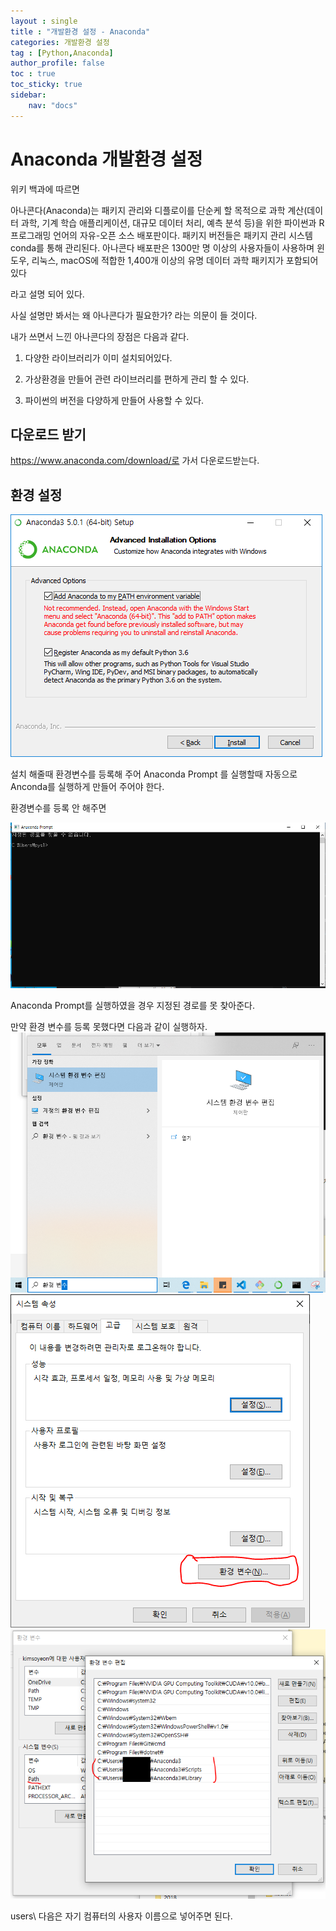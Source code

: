 ```yaml
---
layout : single
title : "개발환경 설정 - Anaconda"
categories: 개발환경 설정
tag : [Python,Anaconda]
author_profile: false
toc : true
toc_sticky: true
sidebar:
    nav: "docs"
---
```


# Anaconda 개발환경 설정

위키 백과에 따르면 

아나콘다(Anaconda)는 패키지 관리와 디플로이를 단순케 할 목적으로 과학 계산(데이터 과학, 기계 학습 애플리케이션, 대규모 데이터 처리, 예측 분석 등)을 위한 파이썬과 R 프로그래밍 언어의 자유-오픈 소스 배포판이다. 패키지 버전들은 패키지 관리 시스템 conda를 통해 관리된다. 아나콘다 배포판은 1300만 명 이상의 사용자들이 사용하며 윈도우, 리눅스, macOS에 적합한 1,400개 이상의 유명 데이터 과학 패키지가 포함되어 있다

라고 설명 되어 있다.

사실 설명만 봐서는 왜 아나콘다가 필요한가? 라는 의문이 들 것이다.

내가 쓰면서 느낀 아나콘다의 장점은 다음과 같다.

1. 다양한 라이브러리가 이미 설치되어있다.

2. 가상환경을 만들어 관련 라이브러리를 편하게 관리 할 수 있다.

3. 파이썬의 버전을 다양하게 만들어 사용할 수 있다.

## 다운로드 받기 


https://www.anaconda.com/download/로 가서 다운로드받는다.


## 환경 설정

![1](/images/anconda.png)

설치 해줄때 환경변수를 등록해 주어 Anaconda Prompt 를 실행할때 자동으로 Anconda를 실행하게 만들어 주어야 한다.

환경변수를 등록 안 해주면

![2](/images/anaconda1.PNG)

Anaconda Prompt를 실행하였을 경우 지정된 경로를 못 찾아준다.

만약 환경 변수를 등록 못했다면 다음과 같이 실행하자.
![3](/images/anaconda2.png)
![4](/images/anaconda3.png)
![5](/images/anaconda4.png)

users\ 다음은 자기 컴퓨터의 사용자 이름으로 넣어주면 된다.

